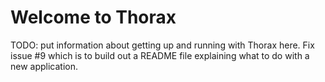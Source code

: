 # Welcome to Thorax

TODO: put information about getting up and running with Thorax here. Fix issue #9 which is to build out a README file explaining what to do with a new application.